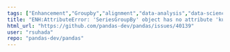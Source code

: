 ```yaml
---
tags: ["Enhancement","Groupby","alignment","data-analysis","data-science","flexible","pandas","python"]
title: "ENH:AttributeError: 'SeriesGroupBy' object has no attribute 'kurtosis'"
html_url: "https://github.com/pandas-dev/pandas/issues/40139"
user: "rsuhada"
repo: "pandas-dev/pandas"
---
```


